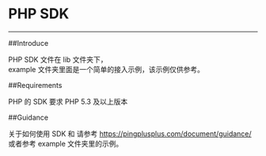 PHP SDK 
=================

****

##Introduce

PHP SDK 文件在 lib 文件夹下，<br>
example 文件夹里面是一个简单的接入示例，该示例仅供参考。

##Requirements

PHP 的 SDK 要求 PHP 5.3 及以上版本

##Guidance

关于如何使用 SDK 和 请参考 https://pingplusplus.com/document/guidance/ 或者参考 example 文件夹里的示例。
